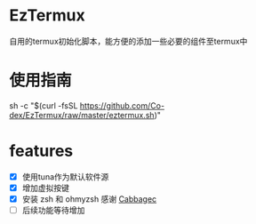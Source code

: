 # EzTermux
自用的termux初始化脚本，能方便的添加一些必要的组件至termux中

# 使用指南
sh -c "$(curl -fsSL https://github.com/Co-dex/EzTermux/raw/master/eztermux.sh)"

# features
- [x] 使用tuna作为默认软件源
- [x] 增加虚拟按键
- [x] 安装 zsh 和 ohmyzsh 感谢 [Cabbagec](https://github.com/Cabbagec)
- [ ] 后续功能等待增加
